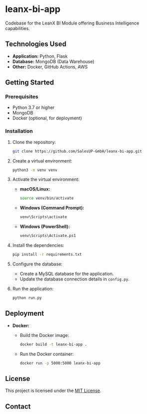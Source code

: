 # leanx-bi-app
Codebase for the LeanX BI Module offering Business Intelligence capabilities.


## Technologies Used

* **Application:** Python, Flask
* **Database:** MongoDB (Data Warehouse)
* **Other:** Docker, GitHub Actions, AWS

## Getting Started

### Prerequisites

* Python 3.7 or higher
* MongoDB
* Docker (optional, for deployment)

### Installation

1.  Clone the repository:

    ```bash
    git clone https://github.com/SalesUP-GmbH/leanx-bi-app.git
    ```

2.  Create a virtual environment:

    ```bash
    python3 -m venv venv
    ```

3.  Activate the virtual environment:

    * **macOS/Linux:**

        ```bash
        source venv/bin/activate
        ```

    * **Windows (Command Prompt):**

        ```bash
        venv\Scripts\activate
        ```

    * **Windows (PowerShell):**

        ```bash
        venv\Scripts\Activate.ps1
        ```

4.  Install the dependencies:

    ```bash
    pip install -r requirements.txt
    ```

5.  Configure the database:

    * Create a MySQL database for the application.
    * Update the database connection details in `config.py`.

6.  Run the application:

    ```bash
    python run.py
    ```

## Deployment

* **Docker:**
    * Build the Docker image:

        ```bash
        docker build -t leanx-bi-app .
        ```

    * Run the Docker container:

        ```bash
        docker run -p 5000:5000 leanx-bi-app
        ```

## License

This project is licensed under the [MIT License](LICENSE).

## Contact

